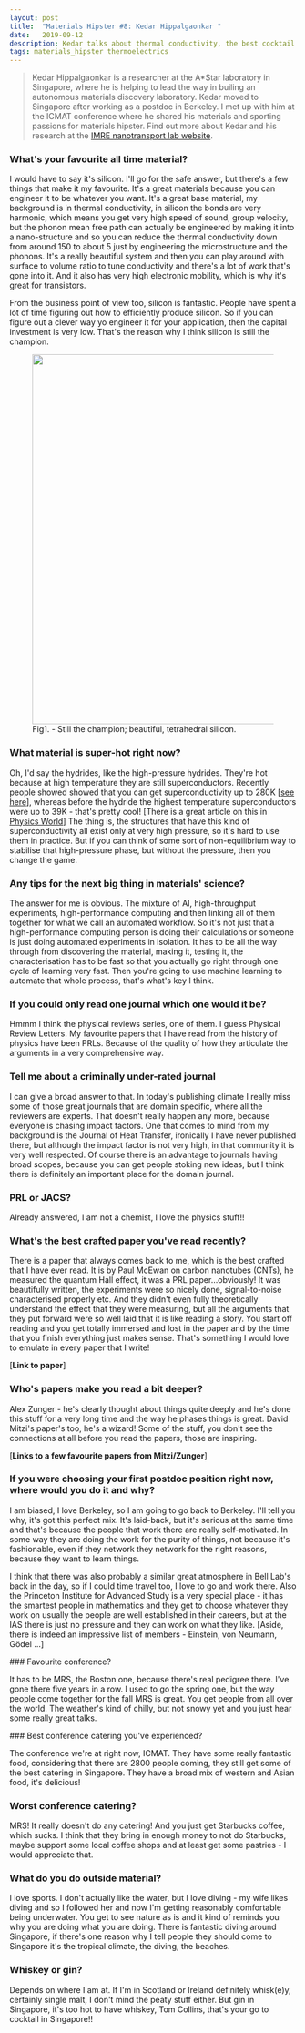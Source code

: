```yaml
---
layout: post
title:  "Materials Hipster #8: Kedar Hippalgaonkar "
date:   2019-09-12
description: Kedar talks about thermal conductivity, the best cocktail to have in Singapore and timetravelling to do a postdoc.
tags: materials_hipster thermoelectrics 
---
```


<blockquote> Kedar Hippalgaonkar is a researcher at the A*Star laboratory in Singapore, where he is helping to lead the way in builing an autonomous materials discovery laboratory. Kedar moved to Singapore after working as a postdoc in Berkeley. I met up with him at the ICMAT conference where he shared his materials and sporting passions for materials hipster. Find out more about Kedar and his research at the <a href="https://kedarh.wixsite.com/nanotransport/group-members">IMRE nanotransport lab website</a>.</blockquote>

### What's your favourite all time material?

I would have to say it's silicon. I'll go for the safe answer, but there's a few things that make it my favourite. It's a great materials because you can engineer it to be whatever you want. It's a great base material, my background is in thermal conductivity, in silicon the bonds are very harmonic, which means you get very high speed of sound, group velocity, but the phonon mean free path can actually be engineered by making it into a nano-structure and so you can reduce the thermal conductivity down from around 150 to about 5 just by engineering the microstructure and the phonons. It's a really beautiful system and then you can play around with surface to volume ratio to tune conductivity and there's a lot of work that's gone into it. And it also has very high electronic mobility, which is why it's great for transistors.

From the business point of view too, silicon is fantastic. People have spent a lot of time figuring out how to efficiently produce silicon. So if you can figure out a clever way yo engineer it for your application, then the capital investment is very low. That's the reason why I think silicon is still the champion.

<figure>
	<img src="{{ '/assets/images/Si.png' | prepend: site.baseurl }}" alt="" 
width="650"> 
	<figcaption>Fig1. - Still the champion; beautiful, tetrahedral silicon. </figcaption>
</figure>

### What material is super-hot right now?

Oh, I'd say the hydrides, like the high-pressure hydrides. They're hot because at high temperature they are still superconductors. Recently people showed showed that you can get superconductivity up to 280K [[see here](https://physics.aps.org/articles/v12/1)], whereas before the hydride the highest temperature superconductors were up to 39K - that's pretty cool! [There is a great article on this in [Physics World](https://physicsworld.com/a/could-high-pressure-hydrides-be-high-temperature-superconductors/)] The thing is, the structures that have this kind of superconductivity all exist only at very high pressure, so it's hard to use them in practice. But if you can think of some sort of non-equilibrium way to stabilise that high-pressure phase, but without the pressure, then you change the game.

### Any tips for the next big thing in materials' science?

The answer for me is obvious. The mixture of AI, high-throughput experiments, high-performance computing and then linking all of them together for what we call an automated workflow. So it's not just that a high-performance computing person is doing their calculations or someone is just doing automated experiments in isolation. It has to be all the way through from discovering the material, making it, testing it, the characterisation has to be fast so that you actually go right through one cycle of learning very fast. Then you're going to use machine learning to automate that whole process, that's what's key I think.

### If you could only read one journal which one would it be?

Hmmm I think the physical reviews series, one of them. I guess Physical Review Letters. My favourite papers that I have read from the history of physics have been PRLs. Because of the quality of how they articulate the arguments in a very comprehensive way.

### Tell me about a criminally under-rated journal

I can give a broad answer to that. In today's publishing climate I really miss some of those great journals that are domain specific, where all the reviewers are experts. That doesn't really happen any more, because everyone is chasing impact factors. One that comes to mind from my background is the Journal of Heat Transfer, ironically I have never published there, but although the impact factor is not very high, in that community it is very well respected. Of course there is an advantage to journals having broad scopes, because you can get people stoking new ideas, but I think there is definitely an important place for the domain journal.

### PRL or JACS? 

Already answered, I am not a chemist, I love the physics stuff!!

### What's the best crafted paper you've read recently?

There is a paper that always comes back to me, which is the best crafted that I have ever read. It is by Paul McEwan on carbon nanotubes (CNTs), he measured the quantum Hall effect, it was a PRL paper...obviously! It was beautifully written, the experiments were so nicely done, signal-to-noise characterised properly etc. And they didn't even fully theoretically understand the effect that they were measuring, but all the arguments that they put forward were so well laid that it is like reading a story. You start off reading and you get totally immersed and lost in the paper and by the time that you finish everything just makes sense. That's something I would love to emulate in every paper that I write! 

[**Link to paper**]

### Who's papers make you read a bit deeper?

Alex Zunger - he's clearly thought about things quite deeply and he's done this stuff for a very long time and the way he phases things is great. 
David Mitzi's paper's too, he's a wizard! Some of the stuff, you don't see the connections at all before you read the papers, those are inspiring.

[**Links to a few favourite papers from Mitzi/Zunger**]

### If you were choosing your first postdoc position right now, where would you do it and why?

I am biased, I love Berkeley, so I am going to go back to Berkeley. I'll tell you why, it's got this perfect mix. It's laid-back, but it's serious at the same time and that's because the people that work there are really self-motivated. In some way they are doing the work for the purity of things, not because it's fashionable, even if they network they network for the right reasons, because they want to learn things.

I think that there was also probably a similar great atmosphere in Bell Lab's back in the day, so if I could time travel too, I love to go and work there. Also the Princeton Institute for Advanced Study is a very special place - it has the smartest people in mathematics and they get to choose whatever they work on usually the people are well established in their careers, but at the IAS there is just no pressure and they can work on what they like. [Aside, there is indeed an impressive list of members - Einstein, von Neumann, Gödel ...]

### Favourite conference?

It has to be MRS, the Boston one, because there's real pedigree there. I've gone there five years in a row. I used to go the spring one, but the way people come together for the fall MRS is great. You get people from all over the world. The weather's kind of chilly, but not snowy yet and you just hear some really great talks.

### Best conference catering you've experienced?

The conference we're at right now, ICMAT. They have some really fantastic food, considering that there are 2800 people coming, they still get some of the best catering in Singapore. They have a broad mix of western and Asian food, it's delicious!

### Worst conference catering?

MRS! It really doesn't do any catering! And you just get Starbucks coffee, which sucks. I think that they bring in enough money to not do Starbucks, maybe support some local coffee shops and at least get some pastries - I would appreciate that.

### What do you do outside material?

I love sports. I don't actually like the water, but I love diving - my wife likes diving and so I followed her and now I'm getting reasonably comfortable being underwater. You get to see nature as is and it kind of reminds you why you are doing what you are doing. There is fantastic diving around Singapore, if there's one reason why I tell people they should come to Singapore it's the tropical climate, the diving, the beaches.

### Whiskey or gin?  

Depends on where I am at. If I'm in Scotland or Ireland definitely whisk(e)y, certainly single malt, I don't mind the peaty stuff either. But gin in Singapore, it's too hot to have whiskey, Tom Collins, that's your go to cocktail in Singapore!!



